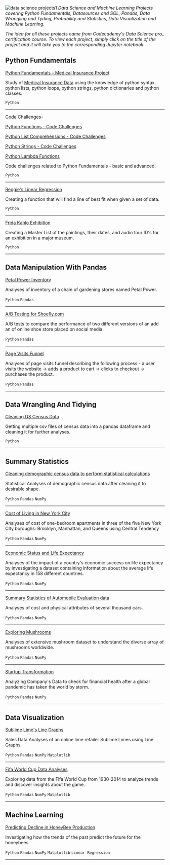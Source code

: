 ![data science projects1](https://user-images.githubusercontent.com/69665377/116743095-47902f00-a9ad-11eb-9993-56bddd445d6b.png)
*Data Science and Machine Learning Projects covering Python Fundamentals, Datasources and SQL, Pandas, Data Wrangling and Tyding, Probability and Statistics, Data Visualization and Machine Learning.*

*The idea for all these projects came from Codecademy's Data Science pro_ certification course.* 
*To view each project, simply click on the title of the project and it will take you to the corresponding Jupyter notebook.*

## Python Fundamentals
[Python Fundamentals - Medical Insurance Project](https://github.com/apk1991/Data-Science-Projects/blob/main/1-python-fundamentals-medical-insurance-project.ipynb)

Study of [Medical Insurance Data](https://www.kaggle.com/mirichoi0218/insurance) using the knowledge of python syntax, python lists, python loops, python strings, python dictionaries and python classes.

`Python` 
_______________________________________________________________________________________________________________________________
Code Challenges-

[Python Functions - Code Challenges](https://github.com/apk1991/Data-Science-Projects/blob/main/2-python-functions-code-challenges.ipynb)

[Python List Comprehensions - Code Challenges](https://github.com/apk1991/Data-Science-Projects/blob/main/3-python-list-comprehensions-code-challenges.ipynb)

[Python Strings - Code Challenges](https://github.com/apk1991/Data-Science-Projects/blob/main/4-python-strings-code-challenges.ipynb)

[Python Lambda Functions](https://github.com/apk1991/Data-Science-Projects/blob/main/6.%20Python%20Lambda%20Functions%20-%20Code%20challenges%20(1).ipynb)

Code challenges related to Python Fundamentals - basic and advanced.

`Python` 
_______________________________________________________________________________________________________________________________

[Reggie's Linear Regression](https://github.com/apk1991/Data-Science-Projects/blob/main/Reggie_Linear_Regression.ipynb)

Creating a function that will find a line of best fit when given a set of data.

`Python`
____________________________________________________________________________________________________________________________________

[Frida Kahlo Exhibition](https://github.com/apk1991/Data-Science-Projects/blob/main/frida_project.ipynb)

Creating a Master List of the paintings, their dates, and  audio tour ID's for an exhibition in a major museum.

`Python`

______________________________________________________________________________________________________________________________________

## Data Manipulation With Pandas

[Petal Power Inventory](https://github.com/apk1991/Data-Science-Projects/blob/main/5.%20Python%20Pandas%20-%20Petal%20Power%20Inventory%20Project%20(1).ipynb)

Analyses of inventory of a chain of gardening stores named Petal Power.

`Python` `Pandas`
_______________________________________________________________________________________________________________________________
[A/B Testing for Shoefly.com](https://github.com/apk1991/Data-Science-Projects/blob/main/7.%20A%2CB%20testing%20(Data%20Manipulation%20with%20pandas).ipynb)

A/B tests to compare the performance of two different versions of an add an of online shoe store placed on social media.

`Python` `Pandas`
_______________________________________________________________________________________________________________________________
[Page Visits Funnel](https://github.com/apk1991/Data-Science-Projects/blob/main/8.%20Page%20visits%20funnel.ipynb)

Analyses of page visits funnel describing the following process - a user visits the website -> adds a product to cart -> clicks to checkout -> purchases the product.

`Python` `Pandas` 
______________________________________________________________________________________________________________________________

## Data Wrangling And Tidying

[Cleaning US Census Data](https://github.com/apk1991/Data-Science-Projects/blob/main/9.%20Cleaning%20US%20Census%20Data%20(1).ipynb)

Getting multiple csv files of census data into a pandas dataframe and cleaning it for further analyses.

`Python`
____________________________________________________________________________________________________________________________

## Summary Statistics

[Cleaning demographic census data to perform statistical calculations](https://github.com/apk1991/Data-Science-Projects/blob/main/10.%20Data%20Cleaning%20and%20Summary%20Statistics%20(1).ipynb)

Statistical Analyses of demographic census data after cleaning it to desirable shape.

`Python` `Pandas` `NumPy`
____________________________________________________________________________________________________________________________

[Cost of Living in New York City](https://github.com/apk1991/Data-Science-Projects/blob/main/11.%20Central%20Tendency%20for%20Housing%20Data%20(1).ipynb)

Analyses of cost of one-bedroom apartments in three of the five New York City boroughs: Brooklyn, Manhattan, and Queens using Central Tendency

`Python` `Pandas` `NumPy`
_____________________________________________________________________________________________________________________________

[Economic Status and Life Expectancy](https://github.com/apk1991/Data-Science-Projects/blob/main/13.%20Life%20Expectancy%20by%20Country(Quartiles%2C%20Quantiles%2C%20IQR)%20(1).ipynb)

Analyses of the impact of a country's economic success on life expectancy by investigating a dataset containing information about the average life expectancy in 158 different countries. 

`Python` `Pandas` `NumPy`
________________________________________________________________________________________________________________________________

[Summary Statistics of Automobile Evaluation data](https://github.com/apk1991/Data-Science-Projects/blob/main/15.%20Summarizing%20Automobile%20Evaluation%20Data(Summary%20Statistics)%20(1).ipynb)

Analyses of cost and physical attributes of several thousand cars.

`Python` `Pandas` `NumPy`
_________________________________________________________________________________________________________________________________

[Exploring Mushrooms](https://github.com/apk1991/Data-Science-Projects/blob/main/16.%20Exploring%20Mushrooms(Summary%20Statistics)%20(1).ipynb)

Analyses of extensive mushroom dataset to understand the diverse array of mushrooms worldwide.

`Python` `Pandas` `NumPy`
________________________________________________________________________________________________________________________________

[Startup Transformation](https://github.com/apk1991/Data-Science-Projects/blob/main/17.%20Startup%20Transformation%20(2).ipynb)

Analyzing Company's Data to check for financial health after a global pandemic has taken the world by storm.

`Python` `Pandas` `NumPy`
_________________________________________________________________________________________________________________________________

## Data Visualization

[Sublime Lime's Line Graphs](https://github.com/apk1991/Data-Science-Projects/blob/main/19.%20Sublime%20Lime's%20Line%20Graphs.ipynb)

Sales Data Analyses of an online lime retailer Sublime Limes using Line Graphs.

`Python` `Pandas` `NumPy` `Matplotlib`
___________________________________________________________________________________________________________________________________

[Fifa World Cup Data Analyses](https://github.com/apk1991/Data-Science-Projects/blob/main/22.%20Visualizing%20World%20Cup%20Data%20with%20Seaborn.ipynb)

Exploring data from the Fifa World Cup from 1930-2014 to analyze trends and discover insights about the game.

`Python` `Pandas` `NumPy` `Matplotlib`
__________________________________________________________________________________________________________________________________

## Machine Learning

[Predicting Decline in HoneyBee Production](https://github.com/apk1991/Data-Science-Projects/blob/main/23.%20Honey%20Production-Supervised%20Learning%20Linear%20Regression.ipynb)

Investigating how the trends of the past predict the future for the honeybees.

`Python` `Pandas` `NumPy` `Matplotlib` `Linear Regression` 
____________________________________________________________________________________________________________________________________


























